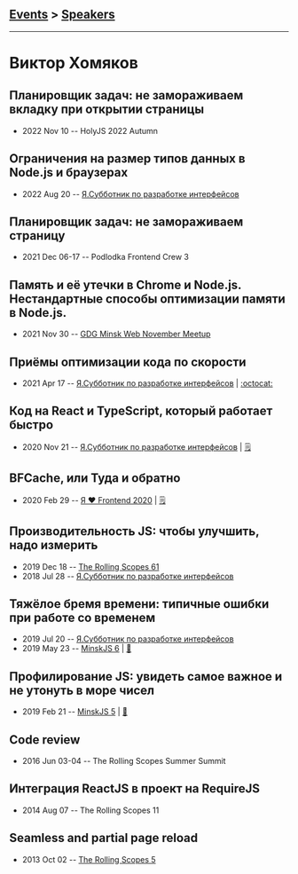 ## [Events](../README.md) > [Speakers](../speakers.md)
---

# Виктор Хомяков

## Планировщик задач: не замораживаем вкладку при открытии страницы
- 2022 Nov 10 -- HolyJS 2022 Autumn    
## Ограничения на размер типов данных в Node.js и браузерах
- 2022 Aug 20 -- [Я.Субботник по разработке интерфейсов](https://www.youtube.com/watch?v=A_7-hGxLseY&t=7275s)    
## Планировщик задач: не замораживаем страницу
- 2021 Dec 06-17 -- Podlodka Frontend Crew 3    
## Память и её утечки в Chrome и Node.js. Нестандартные способы оптимизации памяти в Node.js.
- 2021 Nov 30 -- [GDG Minsk Web November Meetup](https://youtu.be/tFETCcbyPJ0)    
## Приёмы оптимизации кода по скорости
- 2021 Apr 17 -- [Я.Субботник по разработке интерфейсов](https://youtu.be/4rYIfpon5i4)   | [:octocat:](https://gist.github.com/victor-homyakov/49b2e871e2c2c196b8a82b85d804c813) 
## Код на React и TypeScript, который работает быстро
- 2020 Nov 21 -- [Я.Субботник по разработке интерфейсов](https://www.youtube.com/watch?v=wTkeS-X_OIU&t=5645)    | [:spiral_notepad:](https://habr.com/ru/company/yandex/blog/536682/)
## BFCache, или Туда и обратно
- 2020 Feb 29 -- [Я ❤ Frontend 2020](https://youtu.be/vz2IsHcSaKE)    | [:spiral_notepad:](https://habr.com/ru/company/yandex/blog/496360/)
## Производительность JS: чтобы улучшить, надо измерить
- 2019 Dec 18 -- [The Rolling Scopes 61](https://www.youtube.com/watch?v=NxIiW_LFEfg)    
- 2018 Jul 28 -- [Я.Субботник по разработке интерфейсов](https://events.yandex.ru/lib/talks/6212/)    
## Тяжёлое бремя времени: типичные ошибки при работе со временем
- 2019 Jul 20 -- [Я.Субботник по разработке интерфейсов](https://events.yandex.ru/lib/talks/7520/)    
- 2019 May 23 -- [MinskJS 6](https://www.youtube.com/watch?v=Dylf_bfg6qg)  | [:notebook:](https://victor-homyakov.github.io/burden-of-time/)  
## Профилирование JS: увидеть самое важное и не утонуть в море чисел
- 2019 Feb 21 -- [MinskJS 5](https://www.youtube.com/watch?v=rKtWxCYBFP4)  | [:notebook:](https://victor-homyakov.github.io/profile-visualization/)  
## Code review
- 2016 Jun 03-04 -- The Rolling Scopes Summer Summit    
## Интеграция ReactJS в проект на RequireJS
- 2014 Aug 07 -- The Rolling Scopes 11    
## Seamless and partial page reload
- 2013 Oct 02 -- [The Rolling Scopes 5](https://www.youtube.com/watch?v=OPSwPMKmLJA)    
